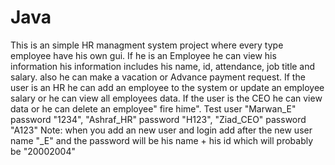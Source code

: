 # Java
This is an simple HR managment system project where every type employee have his own gui.
If he is an Employee he can view his information his information includes his name, id, attendance, job title and salary.
also he can make a vacation or Advance payment request.
If the user is an HR he can add an employee to the system or update an employee salary or he can view all employees data.
If the user is the CEO he can view data or he can delete an employee" fire hime".
Test user "Marwan_E" password "1234", "Ashraf_HR" password "H123", "Ziad_CEO" password "A123"
Note: when you add an new user and login add after the new user name "_E" and the password will be his name + his id which will probably be "20002004"
